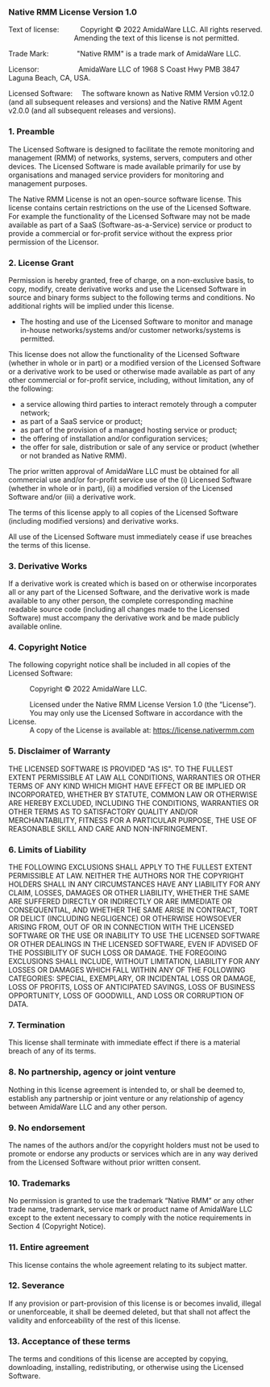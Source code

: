 ### Native RMM License Version 1.0

Text of license:&emsp;&emsp;&emsp;Copyright © 2022 AmidaWare LLC. All rights reserved.<br>
&emsp;&emsp;&emsp;&emsp;&emsp;&emsp;&emsp;&emsp;&emsp;&nbsp;Amending the text of this license is not permitted.

Trade Mark:&emsp;&emsp;&emsp;&emsp;"Native RMM" is a trade mark of AmidaWare LLC.

Licensor:&emsp;&emsp;&emsp;&emsp;&emsp;&nbsp;&nbsp;AmidaWare LLC of 1968 S Coast Hwy PMB 3847 Laguna Beach, CA, USA.

Licensed Software:&emsp;&nbsp;The software known as Native RMM Version v0.12.0 (and all subsequent releases and versions) and the Native RMM Agent v2.0.0 (and all subsequent releases and versions).

### 1. Preamble

The Licensed Software is designed to facilitate the remote monitoring and management (RMM) of networks, systems, servers, computers and other devices. The Licensed Software is made available primarily for use by organisations and managed service providers for monitoring and management purposes.

The Native RMM License is not an open-source software license. This license contains certain restrictions on the use of the Licensed Software. For example the functionality of the Licensed Software may not be made available as part of a SaaS (Software-as-a-Service) service or product to provide a commercial or for-profit service without the express prior permission of the Licensor.

### 2. License Grant

Permission is hereby granted, free of charge, on a non-exclusive basis, to copy, modify, create derivative works and use the Licensed Software in source and binary forms subject to the following terms and conditions. No additional rights will be implied under this license.

- The hosting and use of the Licensed Software to monitor and manage in-house networks/systems and/or customer networks/systems is permitted.

This license does not allow the functionality of the Licensed Software (whether in whole or in part) or a modified version of the Licensed Software or a derivative work to be used or otherwise made available as part of any other commercial or for-profit service, including, without limitation, any of the following:

- a service allowing third parties to interact remotely through a computer network;
- as part of a SaaS service or product;
- as part of the provision of a managed hosting service or product;
- the offering of installation and/or configuration services;
- the offer for sale, distribution or sale of any service or product (whether or not branded as Native RMM).

The prior written approval of AmidaWare LLC must be obtained for all commercial use and/or for-profit service use of the (i) Licensed Software (whether in whole or in part), (ii) a modified version of the Licensed Software and/or (iii) a derivative work.

The terms of this license apply to all copies of the Licensed Software (including modified versions) and derivative works.

All use of the Licensed Software must immediately cease if use breaches the terms of this license.

### 3. Derivative Works

If a derivative work is created which is based on or otherwise incorporates all or any part of the Licensed Software, and the derivative work is made available to any other person, the complete corresponding machine readable source code (including all changes made to the Licensed Software) must accompany the derivative work and be made publicly available online.

### 4. Copyright Notice

The following copyright notice shall be included in all copies of the Licensed Software:

&emsp;&emsp;&emsp;Copyright © 2022 AmidaWare LLC.

&emsp;&emsp;&emsp;Licensed under the Native RMM License Version 1.0 (the “License”).<br>
&emsp;&emsp;&emsp;You may only use the Licensed Software in accordance with the License.<br>
&emsp;&emsp;&emsp;A copy of the License is available at: https://license.nativermm.com

### 5. Disclaimer of Warranty

THE LICENSED SOFTWARE IS PROVIDED "AS IS". TO THE FULLEST EXTENT PERMISSIBLE AT LAW ALL CONDITIONS, WARRANTIES OR OTHER TERMS OF ANY KIND WHICH MIGHT HAVE EFFECT OR BE IMPLIED OR INCORPORATED, WHETHER BY STATUTE, COMMON LAW OR OTHERWISE ARE HEREBY EXCLUDED, INCLUDING THE CONDITIONS, WARRANTIES OR OTHER TERMS AS TO SATISFACTORY QUALITY AND/OR MERCHANTABILITY, FITNESS FOR A PARTICULAR PURPOSE, THE USE OF REASONABLE SKILL AND CARE AND NON-INFRINGEMENT.

### 6. Limits of Liability

THE FOLLOWING EXCLUSIONS SHALL APPLY TO THE FULLEST EXTENT PERMISSIBLE AT LAW. NEITHER THE AUTHORS NOR THE COPYRIGHT HOLDERS SHALL IN ANY CIRCUMSTANCES HAVE ANY LIABILITY FOR ANY CLAIM, LOSSES, DAMAGES OR OTHER LIABILITY, WHETHER THE SAME ARE SUFFERED DIRECTLY OR INDIRECTLY OR ARE IMMEDIATE OR CONSEQUENTIAL, AND WHETHER THE SAME ARISE IN CONTRACT, TORT OR DELICT (INCLUDING NEGLIGENCE) OR OTHERWISE HOWSOEVER ARISING FROM, OUT OF OR IN CONNECTION WITH THE LICENSED SOFTWARE OR THE USE OR INABILITY TO USE THE LICENSED SOFTWARE OR OTHER DEALINGS IN THE LICENSED SOFTWARE, EVEN IF ADVISED OF THE POSSIBILITY OF SUCH LOSS OR DAMAGE. THE FOREGOING EXCLUSIONS SHALL INCLUDE, WITHOUT LIMITATION, LIABILITY FOR ANY LOSSES OR DAMAGES WHICH FALL WITHIN ANY OF THE FOLLOWING CATEGORIES: SPECIAL, EXEMPLARY, OR INCIDENTAL LOSS OR DAMAGE, LOSS OF PROFITS, LOSS OF ANTICIPATED SAVINGS, LOSS OF BUSINESS OPPORTUNITY, LOSS OF GOODWILL, AND LOSS OR CORRUPTION OF DATA.

### 7. Termination

This license shall terminate with immediate effect if there is a material breach of any of its terms.

### 8. No partnership, agency or joint venture

Nothing in this license agreement is intended to, or shall be deemed to, establish any partnership or joint venture or any relationship of agency between AmidaWare LLC and any other person.

### 9. No endorsement

The names of the authors and/or the copyright holders must not be used to promote or endorse any products or services which are in any way derived from the Licensed Software without prior written consent.

### 10. Trademarks

No permission is granted to use the trademark “Native RMM” or any other trade name, trademark, service mark or product name of AmidaWare LLC except to the extent necessary to comply with the notice requirements in Section 4 (Copyright Notice).

### 11. Entire agreement

This license contains the whole agreement relating to its subject matter.

### 12. Severance

If any provision or part-provision of this license is or becomes invalid, illegal or unenforceable, it shall be deemed deleted, but that shall not affect the validity and enforceability of the rest of this license.

### 13. Acceptance of these terms

The terms and conditions of this license are accepted by copying, downloading, installing, redistributing, or otherwise using the Licensed Software.
